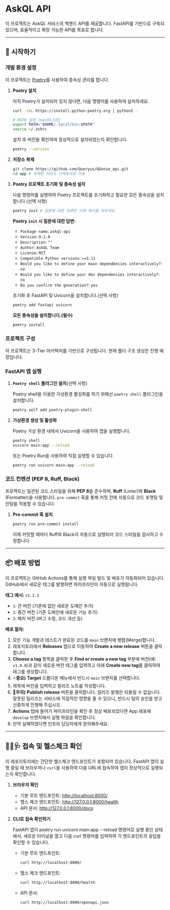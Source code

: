 # AskQL API

이 프로젝트는 AskQL 서비스의 백엔드 API를 제공합니다. FastAPI를 기반으로 구축되었으며, 효율적이고 확장 가능한 API를 목표로 합니다.

---

## 🚀 시작하기

### **개발 환경 설정**

이 프로젝트는 [Poetry](https://python-poetry.org/)를 사용하여 종속성 관리를 합니다.

1.  **Poetry 설치**

    아직 Poetry가 설치되어 있지 않다면, 다음 명령어를 사용하여 설치하세요.

    ```bash
    curl -sSL https://install.python-poetry.org | python3 -

    # PATH 설정 (macOS기준)
    export PATH="$HOME/.local/bin:$PATH"
    source ~/.zshrc
    ```

    설치 후 버전을 확인하여 정상적으로 설치되었는지 확인합니다.

    ```bash
    poetry --version
    ```

2.  **저장소 복제**

    ```bash
    git clone https://github.com/Queryus/QGenie_api.git
    cd app # 복제된 저장소 디렉토리로 이동

    ```

3.  **Poetry 프로젝트 초기화 및 종속성 설치**

    다음 명령어를 실행하여 Poetry 프로젝트를 초기화하고 필요한 모든 종속성을 설치합니다.(선택 사항)

    ```bash
    poetry init # 질문에 대한 답변은 아래 예시를 따르세요.
    ```

    **Poetry `init` 시 질문에 대한 답변:**

    - `Package name`: `askql-api`
    - `Version`: `0.1.0`
    - `Description`: `""`
    - `Author`: `AskQL Team`
    - `License`: `MIT`
    - `Compatible Python versions`: `>=3.11`
    - `Would you like to define your main dependencies interactively?`: `no`
    - `Would you like to define your dev dependencies interactively?`: `no`
    - `Do you confirm the generation?`: `yes`

    초기화 후 FastAPI 및 Uvicorn을 설치합니다.(선택 사항)

    ```bash
    poetry add fastapi uvicorn
    ```

    **모든 종속성을 설치합니다.(필수)**

    ```bash
    poetry install
    ```

### **프로젝트 구성**

이 프로젝트는 3-Tier 아키텍처를 기반으로 구성됩니다. 현재 폴더 구조 생성은 진행 예정입니다.

### **FastAPI 앱 실행**

1. **`Poetry shell` 플러그인 설치**(선택 사항)

   Poetry shell을 이용한 가상환경 활성화를 하기 위해선 `poetry shell` 플러그인을 설치합니다.

   ```bash
   poetry self add poetry-plugin-shell
   ```

2. **가상환경 생성 및 활성화**

   Poetry 가상 환경 내에서 Uvicorn을 사용하여 앱을 실행합니다.

   ```bash
   poetry shell
   uvicorn main:app --reload
   ```

   또는 Poetry Run을 사용하여 직접 실행할 수 있습니다.

   ```bash
   poetry run uvicorn main:app --reload
   ```

### **코드 컨벤션 (PEP 8, Ruff, Black)**

프로젝트는 일관된 코드 스타일을 위해 **PEP 8**을 준수하며, **Ruff** (Linter)와 **Black** (Formatter)을 사용합니다. `pre-commit` 훅을 통해 커밋 전에 자동으로 코드 포맷팅 및 린팅을 적용할 수 있습니다.

1.  **Pre-commit 훅 설치**

    ```bash
    poetry run pre-commit install
    ```

    이제 커밋할 때마다 Ruff와 Black이 자동으로 실행되어 코드 스타일을 검사하고 수정합니다.

---

## 📦 배포 방법

이 프로젝트는 GitHub Actions를 통해 실행 파일 빌드 및 배포가 자동화되어 있습니다. GitHub에서 새로운 태그를 발행하면 파이프라인이 자동으로 실행됩니다.

**태그 예시:** `v1.2.3`

- `1`: 큰 버전 (기존에 없던 새로운 도메인 추가)
- `2`: 중간 버전 (기존 도메인에 새로운 기능 추가)
- `3`: 패치 버전 (버그 수정, 코드 개선 등)

**배포 절차:**

1.  모든 기능 개발과 테스트가 완료된 코드를 `main` 브랜치에 병합(Merge)합니다.
2.  레포지토리에서 **Releases** 탭으로 이동하여 **Create a new release** 버튼을 클릭합니다.
3.  **Choose a tag** 항목을 클릭한 후 **Find or create a new tag** 부분에 버전(예: `v1.0.0`)과 같이 새로운 버전 태그를 입력하고 아래 **Create new tag**를 클릭하여 태그를 생성합니다.
4.  ⭐**중요)** **Target** 드롭다운 메뉴에서 반드시 `main` 브랜치를 선택합니다.
5.  제목에 버전을 입력하고 릴리즈 노트를 작성합니다.
6.  🚨**주의)** **Publish release** 버튼을 클릭합니다.
    릴리즈 발행은 되돌릴 수 없습니다. 잘못된 릴리즈는 서비스에 직접적인 영향을 줄 수 있으니, 반드시 팀의 승인을 받고 신중하게 진행해 주십시오.
7.  **Actions** 탭에 들어가 파이프라인을 확인 후 정상 배포되었다면 App 레포에 `develop` 브랜치에서 실행 파일을 확인합니다.
8.  만약 실패하였다면 인프라 담당자에게 문의해주세요.

---

## 👨‍⚕️🩺 접속 및 헬스체크 확인

이 레포지토리에는 간단한 헬스체크 엔드포인트가 포함되어 있습니다. FastAPI 앱이 실행 중일 때 브라우저나 `curl`을 사용하여 다음 URL에 접속하여 앱이 정상적으로 실행되는지 확인합니다.

1. **브라우저 확인**

   - 기본 루트 엔드포인트: <http://localhost:8000/>
   - 헬스 체크 엔드포인트: <http://127.0.0.1:8000/health>
   - API 문서: <http://127.0.0.1:8000/docs>

2. **CLI로 접속 확인하기**

   FastAPI 앱이 poetry run uvicorn main:app --reload 명령어로 실행 중인 상태에서, 새로운 터미널을 열고 다음 curl 명령어를 입력하여 각 엔드포인트의 응답을 확인할 수 있습니다.

   - 기본 루트 엔드포인트:
     ```bash
     curl http://localhost:8000/
     ```
   - 헬스 체크 엔드포인트:
     ```bash
     curl http://localhost:8000/health
     ```
   - API 문서:
     ```bash
     curl http://localhost:8000/openapi.json
     ```
